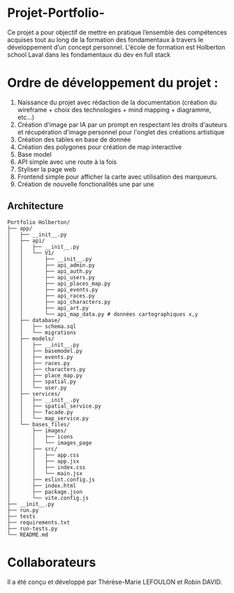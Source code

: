 # Projet-Portfolio-
Ce projet a pour objectif de mettre en pratique l’ensemble des compétences acquises tout au long de la formation des fondamentaux à travers le développement d’un concept personnel. L'école de formation est Holberton school Laval dans les fondamentaux du dev en full stack 

# Ordre de développement du projet :

1. Naissance du projet avec rédaction de la documentation (création du wireframe + choix des technologies + mind mapping + diagramme, etc...)
2. Création d'image par IA par un prompt en respectant les droits d'auteurs et récupération d'image personnel pour l'onglet des créations artistique
3. Création des tables en base de donnée
4. Création des polygones pour création de map interactive
5. Base model
6. API simple avec une route à la fois
7. Styliser la page web
8. Frontend simple pour afficher la carte avec utilisation des marqueurs.
9. Création de nouvelle fonctionalités une par une

## Architecture
```
Portfolio Holberton/
├── app/
│   ├── __init__.py
│   ├── api/
│   │   ├── __init__.py
│   │   └── V1/
│   │       ├── __init__.py
│   │       ├── api_admin.py
│   │       ├── api_auth.py
│   │       ├── api_users.py
│   │       ├── api_places_map.py
│   │       ├── api_events.py
│   │       ├── api_races.py
│   │       ├── api_characters.py
│   │       ├── api_art.py
│   │       └── api_map_data.py # données cartographiques x,y
│   ├── database/
│   │   ├── schema.sql
│   │   └── migrations
│   ├── models/
│   │   ├── __init__.py
│   │   ├── basemodel.py
│   │   ├── events.py
│   │   ├── races.py
│   │   ├── characters.py
│   │   ├── place_map.py
│   │   ├── spatial.py
│   │   └── user.py
│   ├── services/
│   │   ├── __init__.py
│   │   ├── spatial_service.py
│   │   ├── facade.py
│   │   └── map_service.py
│   └── bases_files/
│       ├── images/
│       │   ├── icons
│       │   └── images_page
│       ├── src/
│       │   ├── app.css
│       │   ├── app.jsx
│       │   ├── index.css
│       │   └── main.jsx
│       ├── eslint.config.js
│       ├── index.html
│       ├── package.json
│       └── vite.config.js
├── __init__.py
├── run.py
├── tests
├── requirements.txt
├── run-tests.py
└── README.md
```
# Collaborateurs
Il a été conçu et développé par Thérèse-Marie LEFOULON et Robin DAVID. 
